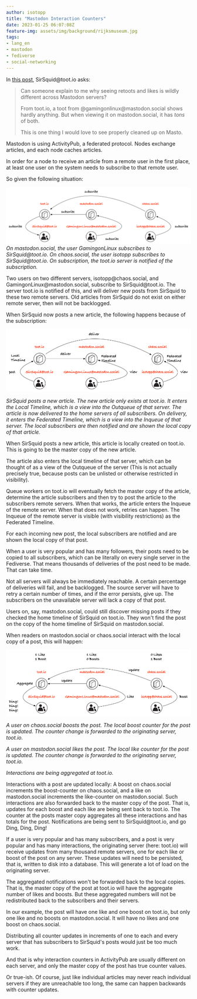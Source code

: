 ```yaml
---
author: isotopp
title: "Mastodon Interaction Counters"
date: 2023-01-25 06:07:08Z
feature-img: assets/img/background/rijksmuseum.jpg
tags:
- lang_en
- mastodon
- fediverse
- social-networking
---
```


In [this post](https://toot.io/@Sirsquid/109750677079204971), SirSquid\@toot.io asks:
> Can someone explain to me why seeing retoots and likes is wildly different across Mastodon servers?
>
> From toot.io, a toot from @gamingonlinux\@mastodon.social shows hardly anything. 
> But when viewing it on mastodon.social, it has *tons* of both.
> 
> This is one thing I would love to see properly cleaned up on Masto.

Mastodon is using ActivityPub, a federated protocol.
Nodes exchange articles, and each node caches articles.

In order for a node to receive an article from a remote user in the first place, at least one user on the system needs to subscribe to that remote user.

So given the following situation:

![](/uploads/2023/01/mastodon-subscribe.png)
*On mastodon.social, the user GamingonLinux subscribes to SirSquid\@toot.io. 
On chaos.social, the user isotopp subscribes to SirSquid\@toot.io.
On subscription, the toot.io server is notified of the subscription.*

Two users on two different servers, isotopp\@chaos.social, and GamingonLinux\@mastodon.social, subscribe to SirSquid\@toot.io.
The server toot.io is notified of this, and will deliver new posts from SirSquid to these two remote servers.
Old articles from SirSquid do not exist on either remote server, then will not be backlogged.

When SirSquid now posts a new article, the following happens because of the subscription:

![](/uploads/2023/01/mastodon-post.png)

*SirSquid posts a new article.
The new article only exists at toot.io.
It enters the Local Timeline, which is a view into the Outqueue of that server.
The article is now delivered to the home servers of all subscribers.
On delivery, it enters the Federated Timeline, which is a view into the Inqueue of that server.
The local subscribers are then notified and are shown the local copy of that article.*

When SirSquid posts a new article, this article is locally created on toot.io.
This is going to be the master copy of the new article.

The article also enters the local timeline of that server, which can be thought of as a view of the Outqueue of the server
(This is not actually precisely true, because posts can be unlisted or otherwise restricted in visibility).

Queue workers on toot.io will eventually fetch the master copy of the article, determine the article subscribers and then try to post the article to the subscribers remote servers.
When that works, the article enters the Inqueue of the remote server.
When that does not work, retries can happen.
The Inqueue of the remote server is visible (with visibility restrictions) as the Federated Timeline.

For each incoming new post, the local subscribers are notified and are shown the local copy of that post.

When a user is very popular and has many followers, their posts need to be copied to all subscribers, which can be literally on every single server in the Fediverse.
That means thousands of deliveries of the post need to be made. That can take time.

Not all servers will always be immediately reachable.
A certain percentage of deliveries will fail, and be backlogged.
The source server will have to retry a certain number of times, and if the error persists, give up.
The subscribers on the unavailable server will lack a copy of that post.

Users on, say, mastodon.social, could still discover missing posts if they checked the home timeline of SirSquid on toot.io.
They won't find the post on the copy of the home timeline of SirSquid on mastodon.social.

When readers on mastodon.social or chaos.social interact with the local copy of a post, this will happen:

![](/uploads/2023/01/mastodon-interaction.png)

*A user on chaos.social boosts the post.
The local boost counter for the post is updated.
The counter change is forwarded to the originating server, toot.io.*

*A user on mastodon.social likes the post.
The local like counter for the post is updated.
The counter change is forwarded to the originating server, toot.io.*

*Interactions are being aggregated at toot.io.*

Interactions with a post are updated locally: A boost on chaos.social increments the boost-counter on chaos.social, and a like on mastodon.social increments the like-counter on mastodon.social.
Such interactions are also forwarded back to the master copy of the post.
That is, updates for each boost and each like are being sent back to toot.io.
The counter at the posts master copy aggregates all these interactions and has totals for the post.
Notifications are being sent to SirSquid\@toot.io, and go Ding, Ding, Ding!

If a user is very popular and has many subscribers, and a post is very popular and has many interactions,
the originating server (here: toot.io) will receive updates from many thousand remote servers, one for each like or boost of the post on any server.
These updates will need to be persisted, that is, written to disk into a database.
This will generate a lot of load on the originating server.

The aggregated notifications won't be forwarded back to the local copies.
That is, the master copy of the post at toot.io will have the aggregate number of likes and boosts.
But these aggregated numbers will not be redistributed back to the subscribers and their servers.

In our example, the post will have one like and one boost on toot.io, but only one like and no boosts on mastodon.social.
It will have no likes and one boost on chaos.social.

Distributing all counter updates in increments of one to each and every server that has subscribers to SirSquid's posts would just be too much work.

And that is why interaction counters in ActivityPub are usually different on each server, and only the master copy of the post has true counter values.

Or true-ish.
Of course, just like individual articles may never reach individual servers if they are unreachable too long, the same can happen backwards with counter updates.
